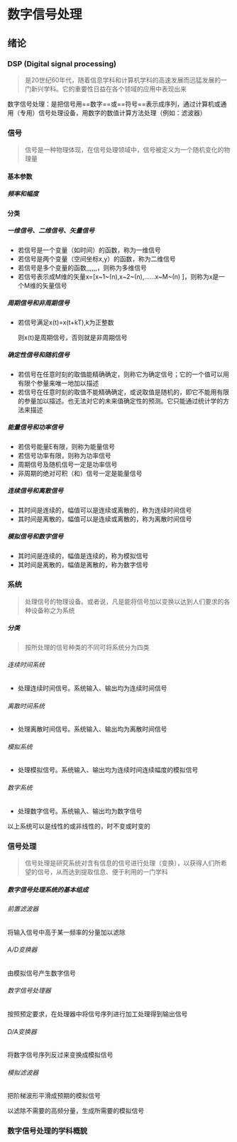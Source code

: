 # 数字信号处理

## 绪论



### DSP (Digital signal processing)

> 是20世纪60年代，随着信息学科和计算机学科的高速发展而迅猛发展的一门新兴学科。它的重要性日益在各个领域的应用中表现出来

数字信号处理：是把信号用==数字==或==符号==表示成序列，通过计算机或通用（专用）信号处理设备，用数字的数值计算方法处理（例如：滤波器）

### 信号

> 信号是一种物理体现，在信号处理领域中，信号被定义为一个随机变化的物理量

#### 基本参数

##### 频率和幅度

#### 分类

##### 一维信号、二维信号、矢量信号

* 若信号是一个变量（如时间）的函数，称为一维信号
* 若信号是两个变量（空间坐标x,y）的函数，称为二维信号
* 若信号是多个变量的函数,,,,,,，则称为多维信号
* 若信号表示成M维的矢量x=[x~1~(n),x~2~(n),……x~M~(n) ]，则称为x是一个M维的矢量信号

##### 周期信号和非周期信号

* 若信号满足x(t)=x(t+kT),k为正整数

  则x(t)是周期信号，否则就是非周期信号

##### 确定性信号和随机信号

* 若信号在任意时刻的取值能精确确定，则称它为确定信号；它的一个值可以用有限个参量来唯一地加以描述
* 若信号在任意时刻的取值不能精确确定，或说取值是随机的，即它不能用有限的参量加以描述。也无法对它的未来值确定性的预测。它只能通过统计学的方法来描述

##### 能量信号和功率信号

* 若信号能量E有限，则称为能量信号
* 若信号功率有限，则称为功率信号
* 周期信号及随机信号一定是功率信号
* 非周期的绝对可积（和）信号一定是能量信号

##### 连续信号和离散信号

* 其时间是连续的，幅值可以是连续或离散的，称为连续时间信号
* 其时间是离散的，幅值可以是连续或离散的，称为离散时间信号

##### 模拟信号和数字信号

* 其时间是连续的，幅值是连续的，称为模拟信号
* 其时间是离散的，幅值是离散的，称为数字信号

### 系统

> 处理信号的物理设备。或者说，凡是能将信号加以变换以达到人们要求的各种设备称之为系统

##### 分类

> 按所处理的信号种类的不同可将系统分为四类

###### 连续时间系统

* 处理连续时间信号。系统输入、输出均为连续时间信号

###### 离散时间系统

* 处理离散时间信号。系统输入、输出均为离散时间信号

###### 模拟系统

* 处理模拟信号。系统输入、输出均为连续时间连续幅度的模拟信号

###### 数字系统

* 处理数字信号。系统输入、输出均为数字信号



以上系统可以是线性的或非线性的，时不变或时变的



### 信号处理

> 信号处理是研究系统对含有信息的信号进行处理（变换），以获得人们所希望的信号，从而达到提取信息、便于利用的一门学科

##### 数字信号处理系统的基本组成

###### 前置滤波器

将输入信号中高于某一频率的分量加以滤除

###### A/D变换器

由模拟信号产生数字信号

###### 数字信号处理器

按照预定要求，在处理器中将信号序列进行加工处理得到输出信号

###### D/A变换器

将数字信号序列反过来变换成模拟信号

###### 模拟滤波器

把阶梯波形平滑成预期的模拟信号

以滤除不需要的高频分量，生成所需要的模拟信号

### 数字信号处理的学科概貌



